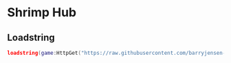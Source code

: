# Shrimp Hub

## Loadstring

```lua
loadstring(game:HttpGet("https://raw.githubusercontent.com/barryjensen-dev/shrimphub/refs/heads/main/main.lua"))()
```
